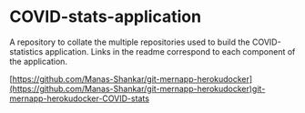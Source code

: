 # COVID-stats-application
A repository to collate the multiple repositories used to build the COVID-statistics application. Links in the readme correspond to each component of the application.

[https://github.com/Manas-Shankar/git-mernapp-herokudocker](https://github.com/Manas-Shankar/git-mernapp-herokudocker)git-mernapp-herokudocker-COVID-stats
